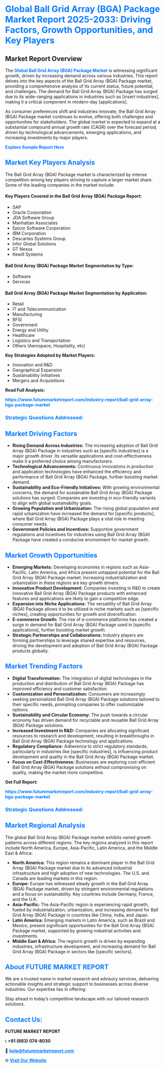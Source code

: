 <h1 style="color: #007BFF;">Global Ball Grid Array (BGA) Package Market Report 2025-2033: Driving Factors, Growth Opportunities, and Key Players</h1>

<section id="overview">
<h2>Market Report Overview</h2>
<p>The <a href="https://www.futuremarketreport.com/industry-report/ball-grid-array-bga-package-market" style="color: #007BFF; text-decoration: none;"><strong>Global Ball Grid Array (BGA) Package Market</strong></a> is witnessing significant growth, driven by increasing demand across various industries. This report delves into the key aspects of the Ball Grid Array (BGA) Package market, providing a comprehensive analysis of its current status, future potential, and challenges. The demand for Ball Grid Array (BGA) Package has surged due to its wide-ranging applications in industries such as [insert industries], making it a critical component in modern-day [applications].</p>
<p>As consumer preferences shift and industries innovate, the Ball Grid Array (BGA) Package market continues to evolve, offering both challenges and opportunities for stakeholders. The global market is expected to expand at a substantial compound annual growth rate (CAGR) over the forecast period, driven by technological advancements, emerging applications, and increasing investments by major players.</p>
</section>

<section id="overview">
<p><a href="https://www.futuremarketreport.com/request-sample/reportId=33675" style="color: #007BFF; text-decoration: none;"><strong>Explore Sample Report Here</strong></a></p>
</section>

<section id="key-players">
<h2 style="color: #007BFF;">Market Key Players Analysis</h2>
<p>The Ball Grid Array (BGA) Package market is characterized by intense competition among key players striving to capture a larger market share. Some of the leading companies in the market include:</p>
<h4>Key Players Covered in the Ball Grid Array (BGA) Package Report:</h4>
<ul><li>SAP</li><li>Oracle Corporation</li><li>JDA Software Group</li><li>Manhattan Associates</li><li>Epicor Software Corporation</li><li>IBM Corporation</li><li>Descartes Systems Group</li><li>Infor Global Solutions</li><li>GT Nexus</li><li>Kewill Systems</li></ul>
<h4>Ball Grid Array (BGA) Package Market Segmentation by Type:</h4>
<ul><li>Software</li><li>Services</li></ul>

<h4>Ball Grid Array (BGA) Package Market Segmentation by Application:</h4>
<ul><li>Retail</li><li>IT and Telecommunication</li><li>Manufacturing</li><li>BFSI</li><li>Government</li><li>Energy and Utility</li><li>Healthcare</li><li>Logistics and Transportation</li><li>Others (Aerospace, Hospitality, etc)</li></ul>
<p><strong>Key Strategies Adopted by Market Players:</strong></p>
<ul>
<li>Innovation and R&D</li>
<li>Geographical Expansion</li>
<li>Sustainability Initiatives</li>
<li>Mergers and Acquisitions</li>
</ul>
</section>

<section>
<p><strong>Read Full Analysis: </strong></p><a href="https://www.futuremarketreport.com/industry-report/ball-grid-array-bga-package-market" style="color: #007BFF; text-decoration: none;"><strong>https://www.futuremarketreport.com/industry-report/ball-grid-array-bga-package-market</strong></a>
<h3 style="color: #007BFF;">Strategic Questions Addressed:</h3>
</section>

<section id="driving-factors">
<h2 style="color: #007BFF;">Market Driving Factors</h2>
<ul>
<li><strong>Rising Demand Across Industries:</strong> The increasing adoption of Ball Grid Array (BGA) Package in industries such as [specific industries] is a major growth driver. Its versatile applications and cost-effectiveness make it a preferred choice among manufacturers.</li>
<li><strong>Technological Advancements:</strong> Continuous innovations in production and application technologies have enhanced the efficiency and performance of Ball Grid Array (BGA) Package, further boosting market demand.</li>
<li><strong>Sustainability and Eco-Friendly Initiatives:</strong> With growing environmental concerns, the demand for sustainable Ball Grid Array (BGA) Package solutions has surged. Companies are investing in eco-friendly variants to align with global sustainability goals.</li>
<li><strong>Growing Population and Urbanization:</strong> The rising global population and rapid urbanization have increased the demand for [specific products], where Ball Grid Array (BGA) Package plays a vital role in meeting consumer needs.</li>
<li><strong>Government Policies and Incentives:</strong> Supportive government regulations and incentives for industries using Ball Grid Array (BGA) Package have created a conducive environment for market growth.</li>
</ul>
</section>

<section id="growth-opportunities">
<h2 style="color: #007BFF;">Market Growth Opportunities</h2>
<ul>
<li><strong>Emerging Markets:</strong> Developing economies in regions such as Asia-Pacific, Latin America, and Africa present untapped potential for the Ball Grid Array (BGA) Package market. Increasing industrialization and urbanization in these regions are key growth drivers.</li>
<li><strong>Innovative Product Development:</strong> Companies investing in R&D to create innovative Ball Grid Array (BGA) Package products with enhanced features and applications are likely to gain a competitive edge.</li>
<li><strong>Expansion into Niche Applications:</strong> The versatility of Ball Grid Array (BGA) Package allows it to be utilized in niche markets such as [specific niches], creating opportunities for growth and diversification.</li>
<li><strong>E-commerce Growth:</strong> The rise of e-commerce platforms has created a surge in demand for Ball Grid Array (BGA) Package used in [specific applications], further boosting market growth.</li>
<li><strong>Strategic Partnerships and Collaborations:</strong> Industry players are forming partnerships to leverage shared expertise and resources, driving the development and adoption of Ball Grid Array (BGA) Package products globally.</li>
</ul>
</section>

<section id="trending-factors">
<h2 style="color: #007BFF;">Market Trending Factors</h2>
<ul>
<li><strong>Digital Transformation:</strong> The integration of digital technologies in the production and distribution of Ball Grid Array (BGA) Package has improved efficiency and customer satisfaction.</li>
<li><strong>Customization and Personalization:</strong> Consumers are increasingly seeking personalized Ball Grid Array (BGA) Package solutions tailored to their specific needs, prompting companies to offer customizable options.</li>
<li><strong>Sustainability and Circular Economy:</strong> The push towards a circular economy has driven demand for recyclable and reusable Ball Grid Array (BGA) Package solutions.</li>
<li><strong>Increased Investment in R&D:</strong> Companies are allocating significant resources to research and development, resulting in breakthroughs in Ball Grid Array (BGA) Package technology and applications.</li>
<li><strong>Regulatory Compliance:</strong> Adherence to strict regulatory standards, particularly in industries like [specific industries], is influencing product development and quality in the Ball Grid Array (BGA) Package market.</li>
<li><strong>Focus on Cost-Effectiveness:</strong> Businesses are exploring cost-efficient Ball Grid Array (BGA) Package solutions without compromising on quality, making the market more competitive.</li>
</ul>
</section>

<section>
<p><strong>Get Full Report: </strong></p><a href="https://www.futuremarketreport.com/industry-report/ball-grid-array-bga-package-market" style="color: #007BFF; text-decoration: none;"><strong>https://www.futuremarketreport.com/industry-report/ball-grid-array-bga-package-market</strong></a>
<h3 style="color: #007BFF;">Strategic Questions Addressed:</h3>
</section>


<section id="regional-analysis">
<h2 style="color: #007BFF;">Market Regional Analysis</h2>
<p>The global Ball Grid Array (BGA) Package market exhibits varied growth patterns across different regions. The key regions analyzed in this report include North America, Europe, Asia-Pacific, Latin America, and the Middle East & Africa:</p>
<ul>
<li><strong>North America:</strong> This region remains a dominant player in the Ball Grid Array (BGA) Package market due to its advanced industrial infrastructure and high adoption of new technologies. The U.S. and Canada are leading markets in this region.</li>
<li><strong>Europe:</strong> Europe has witnessed steady growth in the Ball Grid Array (BGA) Package market, driven by stringent environmental regulations and a focus on sustainability. Key countries include Germany, France, and the U.K.</li>
<li><strong>Asia-Pacific:</strong> The Asia-Pacific region is experiencing rapid growth, fueled by industrialization, urbanization, and increasing demand for Ball Grid Array (BGA) Package in countries like China, India, and Japan.</li>
<li><strong>Latin America:</strong> Emerging markets in Latin America, such as Brazil and Mexico, present significant opportunities for the Ball Grid Array (BGA) Package market, supported by growing industrial activities and investments.</li>
<li><strong>Middle East & Africa:</strong> The region’s growth is driven by expanding industries, infrastructure development, and increasing demand for Ball Grid Array (BGA) Package in sectors like [specific sectors].</li>
</ul>
</section>

<footer>
<h2 style="color: #007BFF;">About FUTURE MARKET REPORT</h2>
<p>We are a trusted name in market research and advisory services, delivering actionable insights and strategic support to businesses across diverse industries. Our expertise lies in offering:</p>

<p>Stay ahead in today’s competitive landscape with our tailored research solutions.</p>

<h2 style="color: #007BFF;">Contact Us:</h2>
<p><strong>FUTURE MARKET REPORT</strong></p>
<p>📞 <strong>+91 (883) 074-8030</strong></p>
<p>📧 <strong><a href="mailto:help@futuremarketreport.com" style="color: #007BFF;">help@futuremarketreport.com</a></strong></p>
<p>🌐 <strong><a href="https://www.futuremarketreport.com/" style="color: #007BFF;">Visit Our Website</a></strong></p>
</footer>